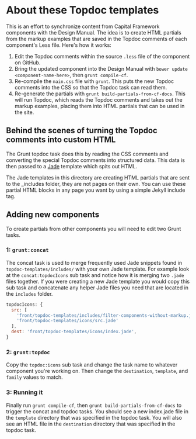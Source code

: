 # About these Topdoc templates

This is an effort to synchronize content from Capital Framework components
with the Design Manual.
The idea is to create HTML partials from the markup examples that are saved in
the Topdoc comments of each component's Less file.
Here's how it works:

1. Edit the Topdoc comments within the source `.less` file of the component on
   GitHub.
2. Bring the updated component into the Design Manual with
   `bower update <component-name-here>`, then `grunt compile-cf`.
3. Re-compile the `main.css` file with `grunt`.
   This puts the new Topdoc comments into the CSS so that the Topdoc task can
   read them.
4. Re-generate the partials with `grunt build-partials-from-cf-docs`.
   This will run Topdoc, which reads the Topdoc comments and takes out the
   markup examples, placing them into HTML partials that can be used in the site.


## Behind the scenes of turning the Topdoc comments into custom HTML

The Grunt topdoc task does this by reading the CSS comments and converting the
special Topdoc comments into structured data.
This data is then passed to a [Jade](http://jade-lang.com/) template which
spits out HTML.

The Jade templates in this directory are creating HTML partials that are sent
to the _includes folder, they are not pages on their own.
You can use these partial HTML blocks in any page you want by using a simple
Jekyll include tag.


## Adding new components

To create partials from other components you will need to edit two Grunt tasks.

### 1: `grunt:concat`

The concat task is used to merge frequently used Jade snippets found in
`topdoc-templates/includes/` with your own Jade template.
For example look at the `concat:topdocIcons` sub task and notice how
it is merging two `.jade` files together.
If you were creating a new Jade template you would copy this sub task
and concatenate any helper Jade files you need that are located in the `includes`
folder.

```js
topdocIcons: {
  src: [
    'front/topdoc-templates/includes/filter-components-without-markup.jade',
    'front/topdoc-templates/icons/src.jade'
  ],
  dest: 'front/topdoc-templates/icons/index.jade',
}
```

### 2: `grunt:topdoc`

Copy the `topdoc:icons` sub task and change the task name to whatever
component you're working on.
Then change the `destination`, `template`, and `family` values to match.

### 3: Running it

Finally run `grunt compile-cf`, then `grunt build-partials-from-cf-docs` to
trigger the concat and topdoc tasks.
You should see a new index.jade file in the `template` directory that was
specified in the topdoc task.
You will also see an HTML file in the `destination` directory that was
specified in the topdoc task.
